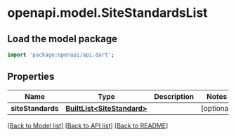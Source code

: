 # openapi.model.SiteStandardsList

## Load the model package
```dart
import 'package:openapi/api.dart';
```

## Properties
Name | Type | Description | Notes
------------ | ------------- | ------------- | -------------
**siteStandards** | [**BuiltList&lt;SiteStandard&gt;**](SiteStandard.md) |  | [optional] 

[[Back to Model list]](../README.md#documentation-for-models) [[Back to API list]](../README.md#documentation-for-api-endpoints) [[Back to README]](../README.md)


